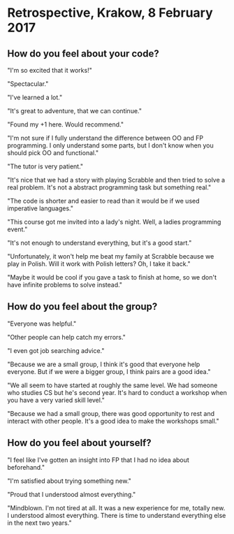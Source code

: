# Retrospective, Krakow, 8 February 2017

## How do you feel about your code?

"I'm so excited that it works!"

"Spectacular."

"I've learned a lot."

"It's great to adventure, that we can continue."

"Found my +1 here. Would recommend."

"I'm not sure if I fully understand the difference between OO and FP
programming. I only understand some parts, but I don't know when you should pick
OO and functional."

"The tutor is very patient."

"It's nice that we had a story with playing Scrabble and then tried to solve a
real problem. It's not a abstract programming task but something real."

"The code is shorter and easier to read than it would be if we used imperative
languages."

"This course got me invited into a lady's night. Well, a ladies programming
event."

"It's not enough to understand everything, but it's a good start."

"Unfortunately, it won't help me beat my family at Scrabble because we play in
Polish. Will it work with Polish letters? Oh, I take it back."

"Maybe it would be cool if you gave a task to finish at home, so we don't have
infinite problems to solve instead."

## How do you feel about the group?

"Everyone was helpful."

"Other people can help catch my errors."

"I even got job searching advice."

"Because we are a small group, I think it's good that everyone help everyone.
But if we were a bigger group, I think pairs are a good idea."

"We all seem to have started at roughly the same level. We had someone who
studies CS but he's second year. It's hard to conduct a workshop when you have a
very varied skill level."

"Because we had a small group, there was good opportunity to rest and interact
with other people. It's a good idea to make the workshops small."

## How do you feel about yourself?

"I feel like I've gotten an insight into FP that I had no idea about
beforehand."

"I'm satisfied about trying something new."

"Proud that I understood almost everything."

"Mindblown. I'm not tired at all. It was a new experience for me, totally new. I understood almost everything. There is time to understand everything else in the next two years."
